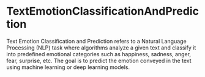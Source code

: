 # TextEmotionClassificationAndPrediction
Text Emotion Classification and Prediction refers to a Natural Language Processing (NLP) task where algorithms analyze a given text and classify it into predefined emotional categories such as happiness, sadness, anger, fear, surprise, etc. The goal is to predict the emotion conveyed in the text using machine learning or deep learning models.
